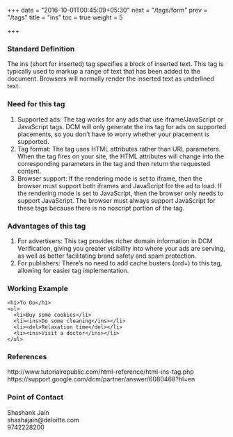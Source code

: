 +++
date = "2016-10-01T00:45:09+05:30"
next = "/tags/form"
prev = "/tags"
title = "ins"
toc = true
weight = 5

+++

<h3>Standard Definition</h3>
The ins (short for inserted) tag specifies a block of inserted text. This tag is typically used to markup a range of text that has been added to the document. Browsers will normally render the inserted text as underlined text.

<h3>Need for this tag</h3>
<ol>
  <li>Supported ads: The tag works for any ads that use iframe/JavaScript or JavaScript tags. DCM will only generate the ins tag for ads on supported placements, so you don't have to worry whether your placement is supported.</li>
  <li>Tag format: The tag uses HTML attributes rather than URL parameters. When the tag fires on your site, the HTML attributes will change into the corresponding parameters in the tag and then return the requested content.</li>
  <li>Browser support: If the rendering mode is set to iframe, then the browser must support both iframes and JavaScript for the ad to load. If the rendering mode is set to JavaScript, then the browser only needs to support JavaScript. The browser must always support JavaScript for these tags because there is no noscript portion of the tag.</li>
</ol>

<h3>Advantages of this tag</h3>
<ol>
  <li>For advertisers: This tag provides richer domain information in DCM Verification, giving you greater visibility into where your ads are serving, as well as better facilitating brand safety and spam protection.</li>
  <li>For publishers: There’s no need to add cache busters (ord=) to this tag, allowing for easier tag implementation.</li>
</ol>

<h3>Working Example</h3>

    <h1>To Do</h1>
    <ul>
      <li>Buy some cookies</li>
      <li><ins>Do some cleaning</ins></li>
      <li><del>Relaxation time</del></li>
      <li><ins>Visit a doctor</ins></li>
    </ul>

<h3>References</h3>
http://www.tutorialrepublic.com/html-reference/html-ins-tag.php
<br>
https://support.google.com/dcm/partner/answer/6080468?hl=en


<h3>Point of Contact</h3>
Shashank Jain <br>
shashajain@deloitte.com <br>
9742228200
